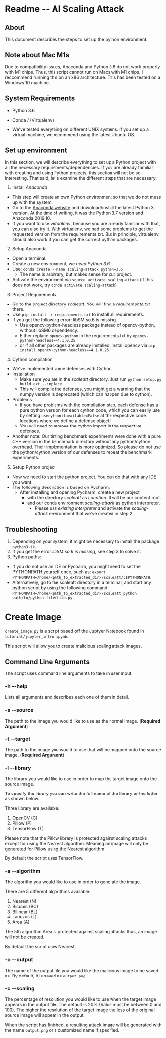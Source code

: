 # Readme -- AI Scaling Attack

## About
This document describes the steps to set up the python environment.

## Note about Mac M1s
Due to compatibility issues, Anaconda and Python 3.6 do not work properly with M1 chips. Thus, this script cannot run on Macs with M1 chips. I reccommend running this on an x86 architecture. This has been tested on a Windows 10 machine.

## System Requirements
- Python 3.6
- Conda / (Virtualenv)

- We've tested everything on different UNIX systems. If you set up a virtual machine,
we recommend using the latest Ubuntu OS.


## Set up environment
In this section, we will describe everything to set up a Python project
with all the necessary requirements/dependencies. If you are already familiar
with creating and using Python projects, this section will not be so interesting.
That said, let's examine the different steps that are necessary:

1. Install *Anaconda*
  - This step will create an own Python environment so that we do not mess up with the
  system.
  - Go to the [Anaconda website](https://www.anaconda.com/distribution/#download-section)
  and download/install the latest Python 3 version. At the time of writing,
  it was the Python 3.7 version and Anaconda 2019.10.
  - If you want to use *virtualenv*, because you are already familiar with that,
  you can also try it. With virtualenv, we had some problems to get the requested
  version from the requirements.txt. But in principle, virtualenv should also work if
  you can get the correct python packages.


2. Setup Anaconda
  - Open a terminal.
  - Create a new environment, we *need Python 3.6*
  - Use: ```conda create --name scaling-attack python=3.6```
    - The name is arbitrary, but makes sense for our project.
  - Activate the environment via ```source activate scaling-attack``` (if this does not
    work, try ```conda activate scaling-attack```)


3. Project Requirements

  - Go to the project directory *scaleatt*. You will find a *requirements.txt* there.
  - Use ```pip install -r requirements.txt``` to install all requirements.
  - If you get the following error: libSM.so.6 is missing.
      - Use opencv-python-headless package instead of opencv-python, without
      libSM6 dependency.
      - Either replace ```opencv-python``` in the requirements.txt by ```opencv-python-headless==4.1.0.25```
      - or if all other packages are already installed, install opencv via ```pip install opencv-python-headless==4.1.0.25```


4. Cython compilation
  - We've implemented some defenses with Cython.
  - Installation
    - Make sure you are in the *scaleatt* directory. Just run ```python setup.py build_ext --inplace```
    - This will compile the defenses, you might get a warning that the numpy version
    is deprecated (which can happen due to cython).
  - Problems
    - If you have problems with the compilation step, each defense has a pure python
    version for each cython code, which you can easily use by setting ```usecythonifavailable=False```
    at the respective code locations where we define a defense object!
    - You will need to remove the cython import in the respective defenses.
  - Another note: Our timing benchmark experiments were done with a pure C++ version
  in the benchmark directory without any python/cython overhead. Their implementation
  is more optimized. So please do not use the python/cython version of our defenses
  to repeat the benchmark experiments.


5. Setup Python project
  - Now we need to start the python project. You can do that with any IDE you want.
  - The following description is based on Pycharm.
    - After installing and opening Pycharm, create a new project
      - with the directory *scaleatt* as *Location*. It will be our content root.
      - and our conda environment *scaling-attack* as python interpreter.
        - Please use *existing interpreter* and activate the *scaling-attack*
        environment that we've created in step 2.


## Troubleshooting
1. Depending on your system, it might be necessary to install the package ```python3-tk```.
2. If you get the error *libSM.so.6 is missing*, see step 3 to solve it.
3. Python paths:
  - If you do not use an IDE or Pycharm, you might need to set the PYTHONPATH
  yourself once, such as: ```export PYTHONPATH=/home/<path_to_extracted_dir>/scaleatt/:$PYTHONPATH```.
  - Alternatively, go to the scaleatt directory in a terminal,
  and start any python script by using the following command: ```PYTHONPATH=/home/<path_to_extracted_dir>/scaleatt python path/to/python-file/file.py```

# Create Image
`create_image.py` is a script based off the Juptyer Notebook found in `tutorial/jupyter_intro.ipynb`.

This script will allow you to create malicious scaling attack images.

## Command Line Arguments
The script uses command line arguments to take in user input.
### -h --help
Lists all arguments and describes each one of them in detail.
### -s --source
The path to the image you would like to use as the normal image.  (**Required Argument**)
### -t --target
The path to the image you would to use that will be mapped onto the source image. (**Required Argument**)
### -l --library
The library you would like to use in order to map the target image onto the source image.

To specify the library you can write the full name of the library or the letter as shown below.

Three library are available:
1. OpenCV (C)
2. Pillow (P)
3. TensorFlow (T)

Please note that the Pillow library is protected against scaling attacks except for using the Nearest algorithm.
Meaning an image will only be generated for Pillow using the Nearest algorithm.

By default the script uses TensorFlow.

### -a --algorithm
The algorithn you would like to use in order to generate the image.


There are 5 different algorithms available:
1. Nearest (N)
2. Bicubic (BC)
3. Bilinear (BL)
4. Lanczos (L)
5. Area (A)

The 5th algorithm Area is protected against scaling attacks thus, an image will not be created.

By default the script uses Nearest.
### -o --output
The name of the output file you would like the malicious image to be saved as. By default, it is saved as `output.png` 
### -c --scaling
The percentage of resolution you would like to use when the target image appears in the output file. The default is 20% (Value must be between 0 and 100). The higher the resolution of the target image the less of the original source image will appear in the output.

When the script has finished, a resulting attack image will be generated with the name `output.png` or a customized name if specified.